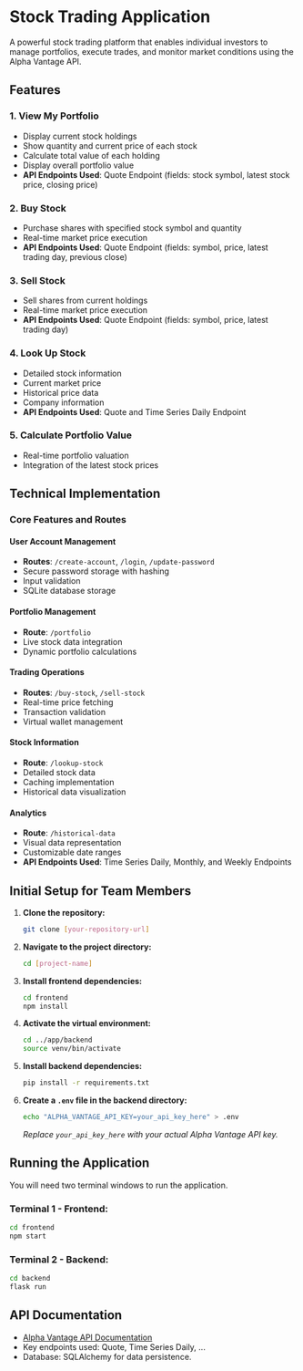 # Stock Trading Application

A powerful stock trading platform that enables individual investors to manage portfolios, execute trades, and monitor market conditions using the Alpha Vantage API.

## Features

### 1. View My Portfolio

- Display current stock holdings
- Show quantity and current price of each stock
- Calculate total value of each holding
- Display overall portfolio value
- **API Endpoints Used**: Quote Endpoint (fields: stock symbol, latest stock price, closing price)

### 2. Buy Stock

- Purchase shares with specified stock symbol and quantity
- Real-time market price execution
- **API Endpoints Used**: Quote Endpoint (fields: symbol, price, latest trading day, previous close)

### 3. Sell Stock

- Sell shares from current holdings
- Real-time market price execution
- **API Endpoints Used**: Quote Endpoint (fields: symbol, price, latest trading day)

### 4. Look Up Stock

- Detailed stock information
- Current market price
- Historical price data
- Company information
- **API Endpoints Used**: Quote and Time Series Daily Endpoint

### 5. Calculate Portfolio Value

- Real-time portfolio valuation
- Integration of the latest stock prices

## Technical Implementation

### Core Features and Routes

#### User Account Management

- **Routes**: `/create-account`, `/login`, `/update-password`
- Secure password storage with hashing
- Input validation
- SQLite database storage

#### Portfolio Management

- **Route**: `/portfolio`
- Live stock data integration
- Dynamic portfolio calculations

#### Trading Operations

- **Routes**: `/buy-stock`, `/sell-stock`
- Real-time price fetching
- Transaction validation
- Virtual wallet management

#### Stock Information

- **Route**: `/lookup-stock`
- Detailed stock data
- Caching implementation
- Historical data visualization

#### Analytics

- **Route**: `/historical-data`
- Visual data representation
- Customizable date ranges
- **API Endpoints Used**: Time Series Daily, Monthly, and Weekly Endpoints

## Initial Setup for Team Members

1. **Clone the repository:**

   ```bash
   git clone [your-repository-url]
   ```

2. **Navigate to the project directory:**

   ```bash
   cd [project-name]
   ```

3. **Install frontend dependencies:**

   ```bash
   cd frontend
   npm install
   ```

4. **Activate the virtual environment:**

   ```bash
   cd ../app/backend
   source venv/bin/activate
   ```

5. **Install backend dependencies:**

   ```bash
   pip install -r requirements.txt
   ```

6. **Create a `.env` file in the backend directory:**

   ```bash
   echo "ALPHA_VANTAGE_API_KEY=your_api_key_here" > .env
   ```

   _Replace `your_api_key_here` with your actual Alpha Vantage API key._

## Running the Application

You will need two terminal windows to run the application.

### Terminal 1 - Frontend:

```bash
cd frontend
npm start
```

### Terminal 2 - Backend:

```bash
cd backend
flask run
```

## API Documentation

- [Alpha Vantage API Documentation](https://www.alphavantage.co/documentation/)
- Key endpoints used: Quote, Time Series Daily, ...
- Database: SQLAlchemy for data persistence.
